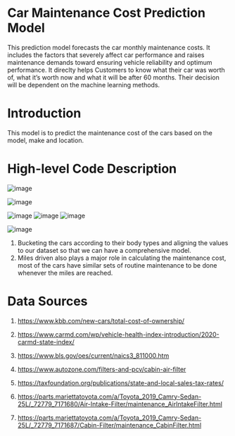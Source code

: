 # Car Maintenance Cost Prediction Model
This prediction model forecasts the car monthly maintenance costs. It includes the factors that severely affect car performance and raises maintenance demands toward ensuring vehicle reliability and optimum performance. It direclty helps Customers to know what their car was worth of, what it’s worth now and what it will be after 60 months. Their decision will be dependent on the machine learning methods.

# Introduction
This model is to predict the maintenance cost of the cars based on the model, make and location.

# High-level Code Description

![image](https://user-images.githubusercontent.com/92556291/137748237-631ae6fe-5dae-44be-a4f7-181e52158eb3.png)

![image](https://user-images.githubusercontent.com/92556291/137748662-e4d408b0-ee38-4a2e-b760-35a42f5b9837.png)


![image](https://user-images.githubusercontent.com/92556291/137427649-a823dbe6-cad4-4a5e-a1fe-e81ac6a3a071.png)
![image](https://user-images.githubusercontent.com/92556291/137427666-5b026ab6-6bd9-4aec-a205-8fdf461733f7.png)
![image](https://user-images.githubusercontent.com/92556291/137427690-d51ae58b-79fc-467a-80a6-b55ab95d0408.png)

![image](https://user-images.githubusercontent.com/92556291/137748965-432cdd70-a69c-41a8-98a6-86ca1d80035f.png)


1. Bucketing the cars according to their body types and aligning the values to our dataset so that we can have a comprehensive model.
2. Miles driven also plays a major role in calculating the maintenance cost, most of the cars have similar sets of routine maintenance to be done whenever the miles are reached.


# Data Sources

1. https://www.kbb.com/new-cars/total-cost-of-ownership/

2. https://www.carmd.com/wp/vehicle-health-index-introduction/2020-carmd-state-index/

3. https://www.bls.gov/oes/current/naics3_811000.htm

4. https://www.autozone.com/filters-and-pcv/cabin-air-filter

5. https://taxfoundation.org/publications/state-and-local-sales-tax-rates/

6. https://parts.mariettatoyota.com/a/Toyota_2019_Camry-Sedan-25L/_72779_7171680/Air-Intake-Filter/maintenance_AirIntakeFilter.html

7. https://parts.mariettatoyota.com/a/Toyota_2019_Camry-Sedan-25L/_72779_7171687/Cabin-Filter/maintenance_CabinFilter.html
